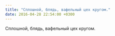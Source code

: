 ```yaml
---
title: "Сплошной, блядь, вафельный цех кругом."
date: 2016-04-28 22:54:00 +0300
---
```


Сплошной, блядь, вафельный цех кругом.

